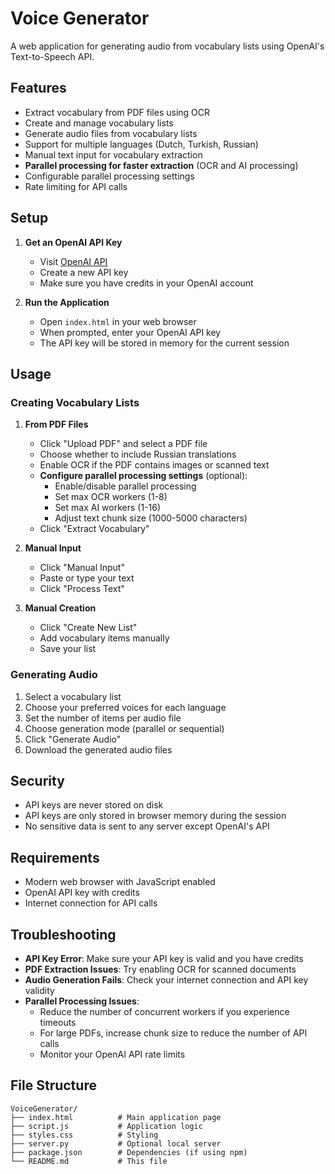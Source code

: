# Voice Generator

A web application for generating audio from vocabulary lists using OpenAI's Text-to-Speech API.

## Features

- Extract vocabulary from PDF files using OCR
- Create and manage vocabulary lists
- Generate audio files from vocabulary lists
- Support for multiple languages (Dutch, Turkish, Russian)
- Manual text input for vocabulary extraction
- **Parallel processing for faster extraction** (OCR and AI processing)
- Configurable parallel processing settings
- Rate limiting for API calls

## Setup

1. **Get an OpenAI API Key**
   - Visit [OpenAI API](https://platform.openai.com/api-keys)
   - Create a new API key
   - Make sure you have credits in your OpenAI account

2. **Run the Application**
   - Open `index.html` in your web browser
   - When prompted, enter your OpenAI API key
   - The API key will be stored in memory for the current session

## Usage

### Creating Vocabulary Lists

1. **From PDF Files**
   - Click "Upload PDF" and select a PDF file
   - Choose whether to include Russian translations
   - Enable OCR if the PDF contains images or scanned text
   - **Configure parallel processing settings** (optional):
     - Enable/disable parallel processing
     - Set max OCR workers (1-8)
     - Set max AI workers (1-16)
     - Adjust text chunk size (1000-5000 characters)
   - Click "Extract Vocabulary"

2. **Manual Input**
   - Click "Manual Input"
   - Paste or type your text
   - Click "Process Text"

3. **Manual Creation**
   - Click "Create New List"
   - Add vocabulary items manually
   - Save your list

### Generating Audio

1. Select a vocabulary list
2. Choose your preferred voices for each language
3. Set the number of items per audio file
4. Choose generation mode (parallel or sequential)
5. Click "Generate Audio"
6. Download the generated audio files

## Security

- API keys are never stored on disk
- API keys are only stored in browser memory during the session
- No sensitive data is sent to any server except OpenAI's API

## Requirements

- Modern web browser with JavaScript enabled
- OpenAI API key with credits
- Internet connection for API calls

## Troubleshooting

- **API Key Error**: Make sure your API key is valid and you have credits
- **PDF Extraction Issues**: Try enabling OCR for scanned documents
- **Audio Generation Fails**: Check your internet connection and API key validity
- **Parallel Processing Issues**: 
  - Reduce the number of concurrent workers if you experience timeouts
  - For large PDFs, increase chunk size to reduce the number of API calls
  - Monitor your OpenAI API rate limits

## File Structure

```
VoiceGenerator/
├── index.html          # Main application page
├── script.js           # Application logic
├── styles.css          # Styling
├── server.py           # Optional local server
├── package.json        # Dependencies (if using npm)
└── README.md           # This file
``` 